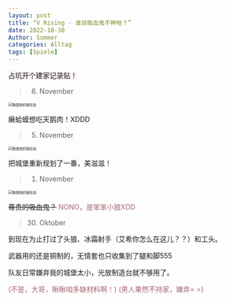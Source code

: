 ```yaml
---
layout: post
title: “V Rising - 谁说吸血鬼不种地？”
date: 2022-10-30
Author: Sommer
categories: Alltag
tags: [Spiele]
--- 
```



<font style="background:#fcf2f4">占坑开个建家记录贴！</font>

> 06. November

<img src="https://s2.loli.net/2022/11/09/rjYbJOzNkhUAvel.jpg" alt="跑很快的狼形态" style="zoom:50%;" />

癞蛤蟆想吃天鹅肉！XDDD

> 05. November

<img src="https://s2.loli.net/2022/11/09/mlGPkrtvi9IyR3x.jpg" alt="跑很快的狼形态" style="zoom:50%;" />
 
把城堡重新规划了一番，美滋滋！

> 01. November

<img src="https://s2.loli.net/2022/11/01/3yORSXYJwehTW56.jpg" alt="跑很快的狼形态" style="zoom:50%;" />

~~尊贵的吸血鬼？~~
<font style="color:#a66870">NONO，是笨笨小狼XDD</font>


> 30. Oktober

到现在为止打过了头狼、冰霜射手（艾希你怎么在这儿？？）和工头。

武器用的还是铜制的，无情套也只收集到了腿和脚555

队友日常嫌弃我的城堡太小，光放制造台就不够用了。 

<font style="color:#a66870">(不是，大哥，瞅瞅咱多缺材料啊！)</font>
<font style="color:#a66870">(男人果然不持家，嫌弃= =)</font>
